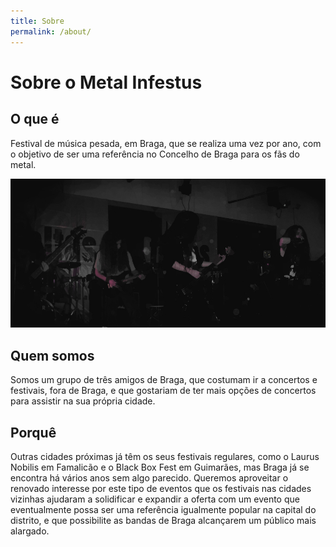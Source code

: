 ```yaml
---
title: Sobre
permalink: /about/
---
```


# Sobre o Metal Infestus

## O que é

Festival de música pesada, em Braga, que se realiza uma vez por ano, com o objetivo de ser uma referência no Concelho de
Braga para os fãs do metal.

<img class="img-fluid" src="/assets/images/metal.jpg"/>

## Quem somos

Somos um grupo de três amigos de Braga, que costumam ir a concertos e festivais, fora de Braga, e que gostariam de ter
mais opções de concertos para assistir na sua própria cidade.

## Porquê

Outras cidades próximas já têm os seus festivais regulares, como o Laurus Nobilis em Famalicão e o Black Box Fest em
Guimarães, mas Braga já se encontra há vários anos sem algo parecido. Queremos aproveitar o renovado interesse por este
tipo de eventos que os festivais nas cidades vizinhas ajudaram a solidificar e expandir a oferta com um evento que
eventualmente possa ser uma referência igualmente popular na capital do distrito, e que possibilite as bandas de Braga
alcançarem um público mais alargado.